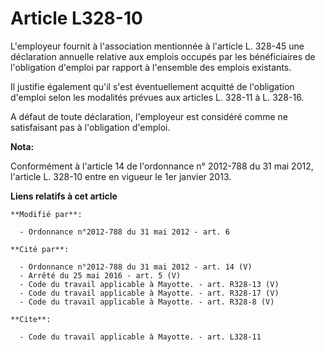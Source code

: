 # Article L328-10

L'employeur fournit à l'association mentionnée à l'article L. 328-45 une déclaration annuelle relative aux emplois occupés
par les bénéficiaires de l'obligation d'emploi par rapport à l'ensemble des emplois existants. 

Il justifie également qu'il s'est éventuellement acquitté de l'obligation d'emploi selon les modalités prévues aux articles
L. 328-11 à L. 328-16. 

A défaut de toute déclaration, l'employeur est considéré comme ne satisfaisant pas à l'obligation d'emploi.

**Nota:**

Conformément à l'article 14 de l'ordonnance n° 2012-788 du 31 mai 2012, l'article L. 328-10 entre en vigueur le 1er janvier
2013.

**Liens relatifs à cet article**

	**Modifié par**:

	  - Ordonnance n°2012-788 du 31 mai 2012 - art. 6

	**Cité par**:

	  - Ordonnance n°2012-788 du 31 mai 2012 - art. 14 (V)
	  - Arrêté du 25 mai 2016 - art. 5 (V)
	  - Code du travail applicable à Mayotte. - art. R328-13 (V)
	  - Code du travail applicable à Mayotte. - art. R328-17 (V)
	  - Code du travail applicable à Mayotte. - art. R328-8 (V)

	**Cite**:

	  - Code du travail applicable à Mayotte. - art. L328-11
